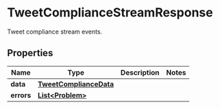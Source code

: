 

# TweetComplianceStreamResponse

Tweet compliance stream events.

## Properties

| Name | Type | Description | Notes |
|------------ | ------------- | ------------- | -------------|
|**data** | [**TweetComplianceData**](TweetComplianceData.md) |  |  |
|**errors** | [**List&lt;Problem&gt;**](Problem.md) |  |  |




